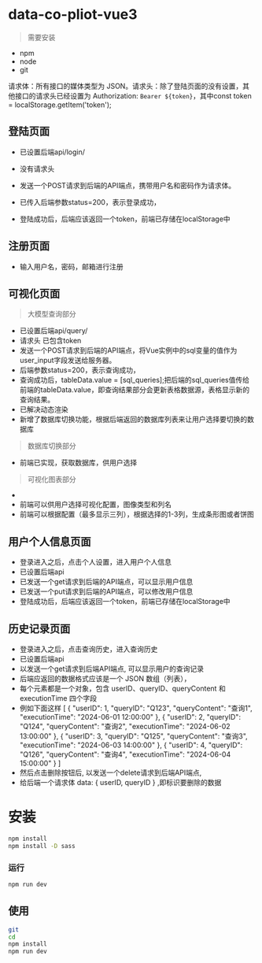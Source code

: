 # data-co-pliot-vue3

> 需要安装

- npm 
- node
- git


请求体：所有接口的媒体类型为 JSON。请求头：除了登陆页面的没有设置，其他接口的请求头已经设置为 
Authorization: `Bearer ${token}`，其中const token = localStorage.getItem('token');



## 登陆页面
- 已设置后端api/login/
- 没有请求头 
- 发送一个POST请求到后端的API端点，携带用户名和密码作为请求体。

- 已传入后端参数status=200，表示登录成功，


- 登陆成功后，后端应该返回一个token，前端已存储在localStorage中

## 注册页面
- 输入用户名，密码，邮箱进行注册



## 可视化页面
> 大模型查询部分
- 已设置后端api/query/
- 请求头 已包含token
- 发送一个POST请求到后端的API端点，将Vue实例中的sql变量的值作为user_input字段发送给服务器。
- 后端参数status=200，表示查询成功，
- 查询成功后，tableData.value = [sql_queries];把后端的sql_queries值传给前端的tableData.value，即查询结果部分会更新表格数据源，表格显示新的查询结果。
- 已解决动态渲染
- 新增了数据库切换功能，根据后端返回的数据库列表来让用户选择要切换的数据库

> 数据库切换部分
- 前端已实现，获取数据库，供用户选择



> 可视化图表部分
- 
- 前端可以供用户选择可视化配置，图像类型和列名
- 前端可以根据配置（最多显示三列），根据选择的1-3列，生成条形图或者饼图

## 用户个人信息页面
- 登录进入之后，点击个人设置，进入用户个人信息
- 已设置后端api
- 已发送一个get请求到后端的API端点，可以显示用户信息
- 已发送一个put请求到后端的API端点，可以修改用户信息
- 登陆成功后，后端应该返回一个token，前端已存储在localStorage中

## 历史记录页面
- 登录进入之后，点击查询历史，进入查询历史
- 已设置后端api
- 以发送一个get请求到后端API端点, 可以显示用户的查询记录
- 后端应返回的数据格式应该是一个 JSON 数组（列表），
- 每个元素都是一个对象，包含 userID、queryID、queryContent 和 executionTime 四个字段
- 例如下面这样
[
    { "userID": 1, "queryID": "Q123", "queryContent": "查询1", "executionTime": "2024-06-01 12:00:00" },
    { "userID": 2, "queryID": "Q124", "queryContent": "查询2", "executionTime": "2024-06-02 13:00:00" },
    { "userID": 3, "queryID": "Q125", "queryContent": "查询3", "executionTime": "2024-06-03 14:00:00" },
    { "userID": 4, "queryID": "Q126", "queryContent": "查询4", "executionTime": "2024-06-04 15:00:00" }
]
- 然后点击删除按钮后, 以发送一个delete请求到后端API端点, 
- 给后端一个请求体 data: { userID, queryID } ,即标识要删除的数据
   
# 安装

```bash
npm install
npm install -D sass
```

### 运行

```bash
npm run dev
```

## 使用

```bash
git 
cd 
npm install
npm run dev
```